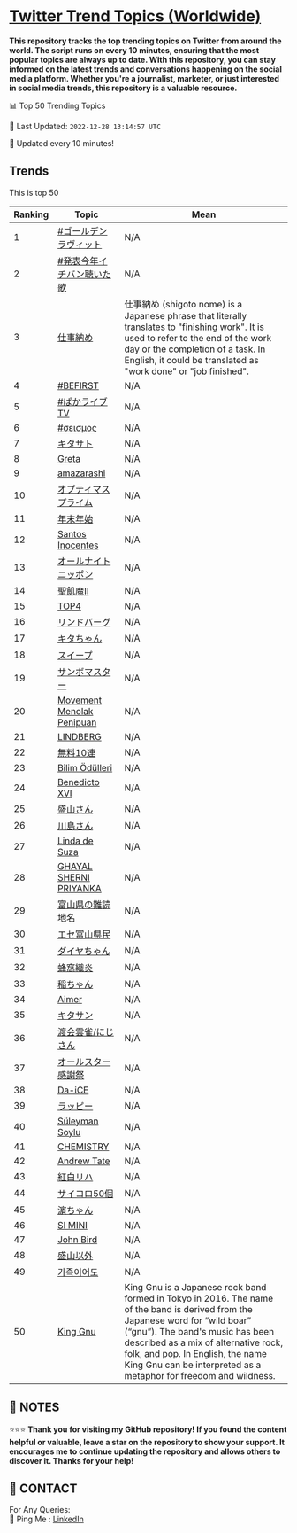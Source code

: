 [Twitter Trend Topics (Worldwide)](https://github.com/ErcinDedeoglu/Twitter-Trend-Topics)
==========

**This repository tracks the top trending topics on Twitter from around the world. 
The script runs on every 10 minutes, ensuring that the most popular topics are always up to date. 
With this repository, you can stay informed on the latest trends and conversations happening on the social media platform. 
Whether you're a journalist, marketer, or just interested in social media trends, this repository is a valuable resource.**


📊 Top 50 Trending Topics

📆 Last Updated: `2022-12-28 13:14:57 UTC`

🔧 Updated every 10 minutes!


## Trends

This is top 50

| Ranking | Topic | Mean |
| ------- | ------------ | ------------ |
| 1 | [#ゴールデンラヴィット](http://twitter.com/search?q=%23%e3%82%b4%e3%83%bc%e3%83%ab%e3%83%87%e3%83%b3%e3%83%a9%e3%83%b4%e3%82%a3%e3%83%83%e3%83%88) | N/A |
| 2 | [#発表今年イチバン聴いた歌](http://twitter.com/search?q=%23%e7%99%ba%e8%a1%a8%e4%bb%8a%e5%b9%b4%e3%82%a4%e3%83%81%e3%83%90%e3%83%b3%e8%81%b4%e3%81%84%e3%81%9f%e6%ad%8c) | N/A |
| 3 | [仕事納め](http://twitter.com/search?q=%e4%bb%95%e4%ba%8b%e7%b4%8d%e3%82%81) | 仕事納め (shigoto nome) is a Japanese phrase that literally translates to "finishing work". It is used to refer to the end of the work day or the completion of a task. In English, it could be translated as "work done" or "job finished". |
| 4 | [#BEFIRST](http://twitter.com/search?q=%23BEFIRST) | N/A |
| 5 | [#ぱかライブTV](http://twitter.com/search?q=%23%e3%81%b1%e3%81%8b%e3%83%a9%e3%82%a4%e3%83%96TV) | N/A |
| 6 | [#σεισμος](http://twitter.com/search?q=%23%cf%83%ce%b5%ce%b9%cf%83%ce%bc%ce%bf%cf%82) | N/A |
| 7 | [キタサト](http://twitter.com/search?q=%e3%82%ad%e3%82%bf%e3%82%b5%e3%83%88) | N/A |
| 8 | [Greta](http://twitter.com/search?q=Greta) | N/A |
| 9 | [amazarashi](http://twitter.com/search?q=amazarashi) | N/A |
| 10 | [オプティマスプライム](http://twitter.com/search?q=%e3%82%aa%e3%83%97%e3%83%86%e3%82%a3%e3%83%9e%e3%82%b9%e3%83%97%e3%83%a9%e3%82%a4%e3%83%a0) | N/A |
| 11 | [年末年始](http://twitter.com/search?q=%e5%b9%b4%e6%9c%ab%e5%b9%b4%e5%a7%8b) | N/A |
| 12 | [Santos Inocentes](http://twitter.com/search?q=Santos+Inocentes) | N/A |
| 13 | [オールナイトニッポン](http://twitter.com/search?q=%e3%82%aa%e3%83%bc%e3%83%ab%e3%83%8a%e3%82%a4%e3%83%88%e3%83%8b%e3%83%83%e3%83%9d%e3%83%b3) | N/A |
| 14 | [聖飢魔II](http://twitter.com/search?q=%e8%81%96%e9%a3%a2%e9%ad%94II) | N/A |
| 15 | [TOP4](http://twitter.com/search?q=TOP4) | N/A |
| 16 | [リンドバーグ](http://twitter.com/search?q=%e3%83%aa%e3%83%b3%e3%83%89%e3%83%90%e3%83%bc%e3%82%b0) | N/A |
| 17 | [キタちゃん](http://twitter.com/search?q=%e3%82%ad%e3%82%bf%e3%81%a1%e3%82%83%e3%82%93) | N/A |
| 18 | [スイープ](http://twitter.com/search?q=%e3%82%b9%e3%82%a4%e3%83%bc%e3%83%97) | N/A |
| 19 | [サンボマスター](http://twitter.com/search?q=%e3%82%b5%e3%83%b3%e3%83%9c%e3%83%9e%e3%82%b9%e3%82%bf%e3%83%bc) | N/A |
| 20 | [Movement Menolak Penipuan](http://twitter.com/search?q=Movement+Menolak+Penipuan) | N/A |
| 21 | [LINDBERG](http://twitter.com/search?q=LINDBERG) | N/A |
| 22 | [無料10連](http://twitter.com/search?q=%e7%84%a1%e6%96%9910%e9%80%a3) | N/A |
| 23 | [Bilim Ödülleri](http://twitter.com/search?q=Bilim+%c3%96d%c3%bclleri) | N/A |
| 24 | [Benedicto XVI](http://twitter.com/search?q=Benedicto+XVI) | N/A |
| 25 | [盛山さん](http://twitter.com/search?q=%e7%9b%9b%e5%b1%b1%e3%81%95%e3%82%93) | N/A |
| 26 | [川島さん](http://twitter.com/search?q=%e5%b7%9d%e5%b3%b6%e3%81%95%e3%82%93) | N/A |
| 27 | [Linda de Suza](http://twitter.com/search?q=Linda+de+Suza) | N/A |
| 28 | [GHAYAL SHERNI PRIYANKA](http://twitter.com/search?q=GHAYAL+SHERNI+PRIYANKA) | N/A |
| 29 | [富山県の難読地名](http://twitter.com/search?q=%e5%af%8c%e5%b1%b1%e7%9c%8c%e3%81%ae%e9%9b%a3%e8%aa%ad%e5%9c%b0%e5%90%8d) | N/A |
| 30 | [エセ富山県民](http://twitter.com/search?q=%e3%82%a8%e3%82%bb%e5%af%8c%e5%b1%b1%e7%9c%8c%e6%b0%91) | N/A |
| 31 | [ダイヤちゃん](http://twitter.com/search?q=%e3%83%80%e3%82%a4%e3%83%a4%e3%81%a1%e3%82%83%e3%82%93) | N/A |
| 32 | [蜂窩織炎](http://twitter.com/search?q=%e8%9c%82%e7%aa%a9%e7%b9%94%e7%82%8e) | N/A |
| 33 | [稲ちゃん](http://twitter.com/search?q=%e7%a8%b2%e3%81%a1%e3%82%83%e3%82%93) | N/A |
| 34 | [Aimer](http://twitter.com/search?q=Aimer) | N/A |
| 35 | [キタサン](http://twitter.com/search?q=%e3%82%ad%e3%82%bf%e3%82%b5%e3%83%b3) | N/A |
| 36 | [渡会雲雀/にじさん](http://twitter.com/search?q=%e6%b8%a1%e4%bc%9a%e9%9b%b2%e9%9b%80%2f%e3%81%ab%e3%81%98%e3%81%95%e3%82%93) | N/A |
| 37 | [オールスター感謝祭](http://twitter.com/search?q=%e3%82%aa%e3%83%bc%e3%83%ab%e3%82%b9%e3%82%bf%e3%83%bc%e6%84%9f%e8%ac%9d%e7%a5%ad) | N/A |
| 38 | [Da-iCE](http://twitter.com/search?q=Da-iCE) | N/A |
| 39 | [ラッピー](http://twitter.com/search?q=%e3%83%a9%e3%83%83%e3%83%94%e3%83%bc) | N/A |
| 40 | [Süleyman Soylu](http://twitter.com/search?q=S%c3%bcleyman+Soylu) | N/A |
| 41 | [CHEMISTRY](http://twitter.com/search?q=CHEMISTRY) | N/A |
| 42 | [Andrew Tate](http://twitter.com/search?q=Andrew+Tate) | N/A |
| 43 | [紅白リハ](http://twitter.com/search?q=%e7%b4%85%e7%99%bd%e3%83%aa%e3%83%8f) | N/A |
| 44 | [サイコロ50個](http://twitter.com/search?q=%e3%82%b5%e3%82%a4%e3%82%b3%e3%83%ad50%e5%80%8b) | N/A |
| 45 | [濵ちゃん](http://twitter.com/search?q=%e6%bf%b5%e3%81%a1%e3%82%83%e3%82%93) | N/A |
| 46 | [SI MINI](http://twitter.com/search?q=SI+MINI) | N/A |
| 47 | [John Bird](http://twitter.com/search?q=John+Bird) | N/A |
| 48 | [盛山以外](http://twitter.com/search?q=%e7%9b%9b%e5%b1%b1%e4%bb%a5%e5%a4%96) | N/A |
| 49 | [가족이어도](http://twitter.com/search?q=%ea%b0%80%ec%a1%b1%ec%9d%b4%ec%96%b4%eb%8f%84) | N/A |
| 50 | [King Gnu](http://twitter.com/search?q=King+Gnu) | King Gnu is a Japanese rock band formed in Tokyo in 2016. The name of the band is derived from the Japanese word for “wild boar” (“gnu”). The band's music has been described as a mix of alternative rock, folk, and pop. In English, the name King Gnu can be interpreted as a metaphor for freedom and wildness. |




## 📝 NOTES

⭐⭐⭐ **Thank you for visiting my GitHub repository! If you found the content helpful or valuable, leave a star on the repository to show your support. It encourages me to continue updating the repository and allows others to discover it. Thanks for your help!**

## 📨 CONTACT

 For Any Queries:  
            🏓 Ping Me : [LinkedIn](https://www.linkedin.com/in/ercindedeoglu/)